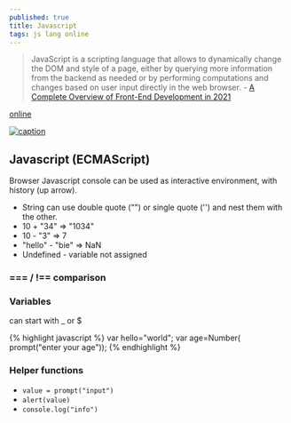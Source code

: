 ```yaml
---
published: true
title: Javascript
tags: js lang online
---
```

> JavaScript is a scripting language that allows to dynamically change the DOM and style of a page, either by querying more information from the backend as needed or by performing computations and changes based on user input directly in the web browser. - [A Complete Overview of Front-End Development in 2021](https://codecapsule.com/2021/01/26/complete-overview-frontend-development-2021/)

[online](https://repl.it/)

[ ![caption](https://i0.wp.com/codecapsule.com/wp-content/uploads/2021/01/techupskill_frontend-SPA.png?resize=1536%2C864&ssl=1) ](https://codecapsule.com/2021/01/26/complete-overview-frontend-development-2021/)

## Javascript (ECMAScript)

Browser Javascript console can be used as interactive environment, with history (up arrow).

- String can use double quote ("") or single quote ('') and nest them with the other. 
- 10 + "34" => "1034"
- 10 - "3"  => 7
- "hello" - "bie" => NaN
- Undefined - variable not assigned

### === / !== comparison

### Variables

can start with \_ or \$

{% highlight javascript %}
var hello="world";
var age=Number( prompt("enter your age"));
{% endhighlight %}

### Helper functions
- `value = prompt("input")`
- `alert(value)`
- `console.log("info")`

